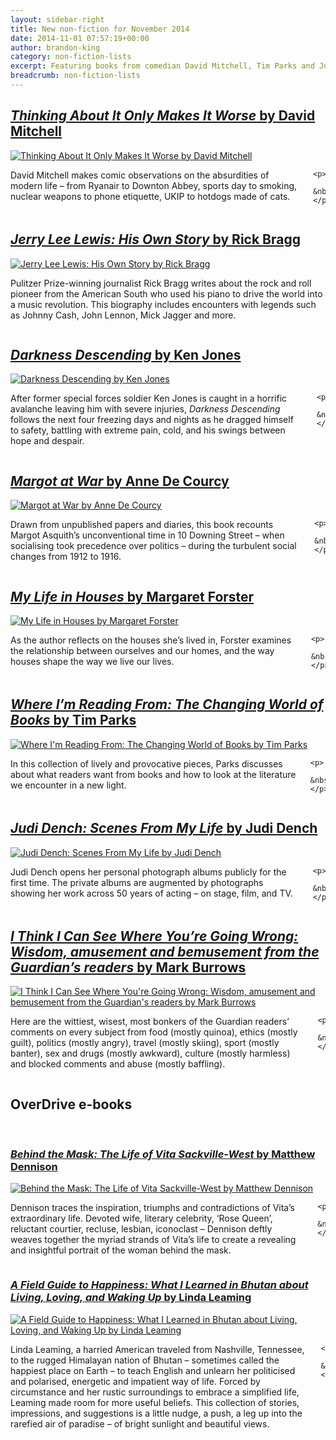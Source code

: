 ```yaml
---
layout: sidebar-right
title: New non-fiction for November 2014
date: 2014-11-01 07:57:19+00:00
author: brandon-king
category: non-fiction-lists
excerpt: Featuring books from comedian David Mitchell, Tim Parks and Judi Dench.
breadcrumb: non-fiction-lists
---
```

## [<cite>Thinking About It Only Makes It Worse</cite> by David Mitchell](http://suffolk.spydus.co.uk/cgi-bin/spydus.exe/ENQ/OPAC/BIBENQ/13263151?QRY=CTIBIB%3C%20IRN(46363063)&QRYTEXT=Thinking%20about%20it%20only%20makes%20it%20worse%20and%20other%20lessons%20from%20modern%20life)

<div class="row">
  <div class="medium-2 columns">
    <a href="http://suffolk.spydus.co.uk/cgi-bin/spydus.exe/ENQ/OPAC/BIBENQ/13263151?QRY=CTIBIB%3C%20IRN(46363063)&#038;QRYTEXT=Thinking%20about%20it%20only%20makes%20it%20worse%20and%20other%20lessons%20from%20modern%20life"><img class="alignnone" src="http://suffolklibraries.co.uk/wp-content/uploads/2014/10/thinkingmakesitworse.jpg" alt="Thinking About It Only Makes It Worse by David Mitchell" /></a>
  </div>

  <div class="medium-10 columns">
    <p>
      David Mitchell makes comic observations on the absurdities of modern life &#8211; from Ryanair to Downton Abbey, sports day to smoking, nuclear weapons to phone etiquette, UKIP to hotdogs made of cats.
    </p>

    <p>
      &nbsp;
    </p>
  </div>
</div>

## [<cite>Jerry Lee Lewis: His Own Story</cite> by Rick Bragg](http://suffolk.spydus.co.uk/cgi-bin/spydus.exe/ENQ/OPAC/BIBENQ/5576971?QRY=CTIBIB%3C%20IRN(42385063)&QRYTEXT=Jerry%20Lee%20Lewis%20%3A%20his%20own%20story)

<div class="row">
  <div class="medium-2 columns">
    <a href="http://suffolk.spydus.co.uk/cgi-bin/spydus.exe/ENQ/OPAC/BIBENQ/5576971?QRY=CTIBIB%3C%20IRN(42385063)&QRYTEXT=Jerry%20Lee%20Lewis%20%3A%20his%20own%20story"><img class="alignnone" src="http://suffolklibraries.co.uk/wp-content/uploads/2014/10/jerryleelewis.jpg" alt="Jerry Lee Lewis: His Own Story by Rick Bragg" /></a>
  </div>

  <div class="medium-10 columns">
    <p>
      Pulitzer Prize-winning journalist Rick Bragg writes about the rock and roll pioneer from the American South who used his piano to drive the world into a music revolution. This biography includes encounters with legends such as Johnny Cash, John Lennon, Mick Jagger and more.
    </p>
  </div>
</div>

## [<cite>Darkness Descending</cite> by Ken Jones](http://suffolk.spydus.co.uk/cgi-bin/spydus.exe/ENQ/OPAC/BIBENQ/5582204?QRY=CTIBIB%3C%20IRN(657774)&QRYTEXT=Darkness%20descending)

<div class="row">
  <div class="medium-2 columns">
    <a href="http://suffolk.spydus.co.uk/cgi-bin/spydus.exe/ENQ/OPAC/BIBENQ/5582204?QRY=CTIBIB%3C%20IRN(657774)&QRYTEXT=Darkness%20descending"><img class="alignnone" src="http://suffolklibraries.co.uk/wp-content/uploads/2014/10/darknessdescending.jpg" alt="Darkness Descending by Ken Jones" /></a>
  </div>

  <div class="medium-10 columns">
    <p>
      After former special forces soldier Ken Jones is caught in a horrific avalanche leaving him with severe injuries, <cite>Darkness Descending</cite> follows the next four freezing days and nights as he dragged himself to safety, battling with extreme pain, cold, and his swings between hope and despair.
    </p>

    <p>
      &nbsp;
    </p>
  </div>
</div>

## [<cite>Margot at War</cite> by Anne De Courcy](http://suffolk.spydus.co.uk/cgi-bin/spydus.exe/ENQ/OPAC/BIBENQ/5586242?QRY=CTIBIB%3C%20IRN(38357980)&QRYTEXT=Margot%20at%20war)

<div class="row">
  <div class="medium-2 columns">
    <a href="http://suffolk.spydus.co.uk/cgi-bin/spydus.exe/ENQ/OPAC/BIBENQ/5586242?QRY=CTIBIB%3C%20IRN(38357980)&QRYTEXT=Margot%20at%20war"><img class="alignnone" src="http://suffolklibraries.co.uk/wp-content/uploads/2014/10/margotatwar.jpg" alt="Margot at War by Anne De Courcy" /></a>
  </div>

  <div class="medium-10 columns">
    <p>
      Drawn from unpublished papers and diaries, this book recounts Margot Asquith&#8217;s unconventional time in 10 Downing Street &#8211; when socialising took precedence over politics &#8211; during the turbulent social changes from 1912 to 1916.
    </p>

    <p>
      &nbsp;
    </p>
  </div>
</div>

## [<cite>My Life in Houses</cite> by Margaret Forster](http://suffolk.spydus.co.uk/cgi-bin/spydus.exe/ENQ/OPAC/BIBENQ/5590399?QRY=CTIBIB%3C%20IRN(42634947)&QRYTEXT=My%20life%20in%20houses)

<div class="row">
  <div class="medium-2 columns">
    <a href="http://suffolk.spydus.co.uk/cgi-bin/spydus.exe/ENQ/OPAC/BIBENQ/5590399?QRY=CTIBIB%3C%20IRN(42634947)&QRYTEXT=My%20life%20in%20houses"><img class="alignnone" src="http://suffolklibraries.co.uk/wp-content/uploads/2014/10/mylifeinhouses.jpg" alt="My Life in Houses by Margaret Forster" /></a>
  </div>

  <div class="medium-10 columns">
    <p>
      As the author reflects on the houses she&#8217;s lived in, Forster examines the relationship between ourselves and our homes, and the way houses shape the way we live our lives.
    </p>

    <p>
      &nbsp;
    </p>
  </div>
</div>

## [<cite>Where I&#8217;m Reading From: The Changing World of Books</cite> by Tim Parks](http://suffolk.spydus.co.uk/cgi-bin/spydus.exe/ENQ/OPAC/BIBENQ/13241009?QRY=CTIBIB%3C%20IRN%2846363088%29&QRYTEXT=Where%20I%27m%20reading%20from)

<div class="row">
  <div class="medium-2 columns">
    <a href="http://suffolk.spydus.co.uk/cgi-bin/spydus.exe/ENQ/OPAC/BIBENQ/5594153?QRY=CTIBIB%3C%20IRN(42635204)&QRYTEXT=Where%20I%27m%20reading%20from%20%3A%20the%20changing%20world%20of%20books"><img class="alignnone" src="http://suffolklibraries.co.uk/wp-content/uploads/2014/10/whereimreadingfrom.jpg" alt="Where I'm Reading From: The Changing World of Books by Tim Parks" /></a>
  </div>

  <div class="medium-10 columns">
    <p>
      In this collection of lively and provocative pieces, Parks discusses about what readers want from books and how to look at the literature we encounter in a new light.
    </p>

    <p>
      &nbsp;
    </p>
  </div>
</div>

## [<cite>Judi Dench: Scenes From My Life</cite> by Judi Dench](http://suffolk.spydus.co.uk/cgi-bin/spydus.exe/ENQ/OPAC/BIBENQ/5598024?QRY=CTIBIB%3C%20IRN(1517534)&QRYTEXT=Judi%20Dench%20%3A%20scenes%20from%20my%20life)

<div class="row">
  <div class="medium-2 columns">
    <a href="http://suffolk.spydus.co.uk/cgi-bin/spydus.exe/ENQ/OPAC/BIBENQ/5598024?QRY=CTIBIB%3C%20IRN(1517534)&QRYTEXT=Judi%20Dench%20%3A%20scenes%20from%20my%20life"><img class="alignnone" src="http://suffolklibraries.co.uk/wp-content/uploads/2014/10/scenesfrommylife.jpg" alt="Judi Dench: Scenes From My Life by Judi Dench" /></a>
  </div>

  <div class="medium-10 columns">
    <p>
      Judi Dench opens her personal photograph albums publicly for the first time. The private albums are augmented by photographs showing her work across 50 years of acting &#8211; on stage, film, and TV.
    </p>

    <p>
      &nbsp;
    </p>
  </div>
</div>

## [<cite>I Think I Can See Where You&#8217;re Going Wrong: Wisdom, amusement and bemusement from the Guardian&#8217;s readers</cite> by Mark Burrows](http://suffolk.spydus.co.uk/cgi-bin/spydus.exe/ENQ/OPAC/BIBENQ/5606488?QRY=CTIBIB%3C%20IRN(39647113)&QRYTEXT=I%20think%20I%20can%20see%20where%20you%27re%20going%20wrong%20%3A%20wisdom%2C%20amusement%20and%20bemusement%20from%20the%20Guardian%27s%20readers)

<div class="row">
  <div class="medium-2 columns">
    <a href="http://suffolk.spydus.co.uk/cgi-bin/spydus.exe/ENQ/OPAC/BIBENQ/5606488?QRY=CTIBIB%3C%20IRN(39647113)&QRYTEXT=I%20think%20I%20can%20see%20where%20you%27re%20going%20wrong%20%3A%20wisdom%2C%20amusement%20and%20bemusement%20from%20the%20Guardian%27s%20readers"><img class="alignnone" src="http://suffolklibraries.co.uk/wp-content/uploads/2014/10/guardianreaders.jpg" alt="I Think I Can See Where You're Going Wrong: Wisdom, amusement and bemusement from the Guardian's readers by Mark Burrows" /></a>
  </div>

  <div class="medium-10 columns">
    <p>
      Here are the wittiest, wisest, most bonkers of the Guardian readers&#8217; comments on every subject from food (mostly quinoa), ethics (mostly guilt), politics (mostly angry), travel (mostly skiing), sport (mostly banter), sex and drugs (mostly awkward), culture (mostly harmless) and blocked comments and abuse (mostly baffling).
    </p>

    <p>
      &nbsp;
    </p>
  </div>
</div>

## OverDrive e-books

&nbsp;

### [<cite>Behind the Mask: The Life of Vita Sackville-West</cite> by Matthew Dennison](http://suffolklibraries.lib.overdrive.com/4408DF3B-07E6-4E4B-AE30-3735A88AB0CD/10/50/en/ContentDetails.htm?id=5376114E-DFF4-40E6-843A-E01C99BC93D7)

<div class="row">
  <div class="medium-2 columns">
    <a href="http://suffolklibraries.lib.overdrive.com/4408DF3B-07E6-4E4B-AE30-3735A88AB0CD/10/50/en/ContentDetails.htm?id=5376114E-DFF4-40E6-843A-E01C99BC93D7"><img class="alignnone" src="http://suffolklibraries.co.uk/wp-content/uploads/2014/10/behindthemask.jpg" alt="Behind the Mask: The Life of Vita Sackville-West by Matthew Dennison" /></a>
  </div>

  <div class="medium-10 columns">
    <p>
      Dennison traces the inspiration, triumphs and contradictions of Vita&#8217;s extraordinary life. Devoted wife, literary celebrity, &#8216;Rose Queen&#8217;, reluctant courtier, recluse, lesbian, iconoclast – Dennison deftly weaves together the myriad strands of Vita&#8217;s life to create a revealing and insightful portrait of the woman behind the mask.
    </p>

    <p>
      &nbsp;
    </p>
  </div>
</div>

### [<cite>A Field Guide to Happiness: What I Learned in Bhutan about Living, Loving, and Waking Up</cite> by Linda Leaming](http://suffolklibraries.lib.overdrive.com/4408DF3B-07E6-4E4B-AE30-3735A88AB0CD/10/50/en/ContentDetails.htm?id=C1501D4C-CFB8-46C0-8FE7-0A58ACD1C88E)

<div class="row">
  <div class="medium-2 columns">
    <a href="http://suffolklibraries.lib.overdrive.com/4408DF3B-07E6-4E4B-AE30-3735A88AB0CD/10/50/en/ContentDetails.htm?id=C1501D4C-CFB8-46C0-8FE7-0A58ACD1C88E"><img class="alignnone" src="http://suffolklibraries.co.uk/wp-content/uploads/2014/10/fieldguideliving.jpg" alt="A Field Guide to Happiness: What I Learned in Bhutan about Living, Loving, and Waking Up by Linda Leaming" /></a>
  </div>

  <div class="medium-10 columns">
    <p>
      Linda Leaming, a harried American traveled from Nashville, Tennessee, to the rugged Himalayan nation of Bhutan &#8211; sometimes called the happiest place on Earth &#8211; to teach English and unlearn her politicised and polarised, energetic and impatient way of life. Forced by circumstance and her rustic surroundings to embrace a simplified life, Leaming made room for more useful beliefs. This collection of stories, impressions, and suggestions is a little nudge, a push, a leg up into the rarefied air of paradise &#8211; of bright sunlight and beautiful views.
    </p>

    <p>
      &nbsp;
    </p>
  </div>
</div>
